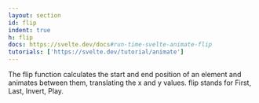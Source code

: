 ```yaml
---
layout: section
id: flip
indent: true
h: flip
docs: https://svelte.dev/docs#run-time-svelte-animate-flip
tutorials: ['https://svelte.dev/tutorial/animate']
---
```

The flip function calculates the start and end position of an element and animates between them, translating the x and y values. flip stands for First, Last, Invert, Play.